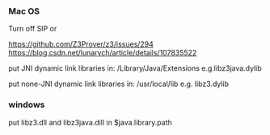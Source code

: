 ### Mac OS 
Turn off SIP or

https://github.com/Z3Prover/z3/issues/294
https://blog.csdn.net/lunarych/article/details/107835522

put JNI dynamic link libraries in: /Library/Java/Extensions
e.g.libz3java.dylib 

put none-JNI dynamic link libraries in: /usr/local/lib
e.g. libz3.dylib

### windows
put libz3.dll and libz3java.dill in $java.library.path 
